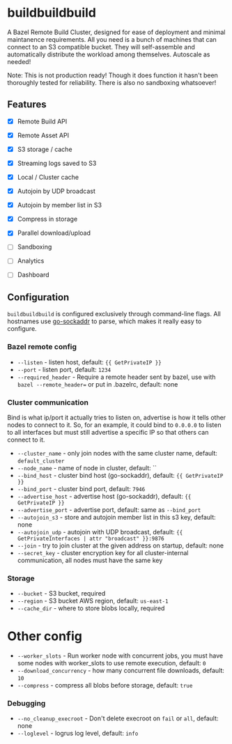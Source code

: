 # buildbuildbuild

A Bazel Remote Build Cluster, designed for ease of deployment and minimal maintanence requirements. All you need is a bunch of machines that can connect to an S3 compatible bucket. They will self-assemble and automatically distribute the workload among themselves. Autoscale as needed!

Note: This is not production ready! Though it does function it hasn't been thoroughly tested for reliability. There is also no sandboxing whatsoever!

## Features
- [x] Remote Build API
- [x] Remote Asset API
- [x] S3 storage / cache
- [x] Streaming logs saved to S3
- [x] Local / Cluster cache
- [x] Autojoin by UDP broadcast
- [x] Autojoin by member list in S3
- [x] Compress in storage
- [x] Parallel download/upload
- [ ] Sandboxing
- [ ] Analytics
- [ ] Dashboard


## Configuration
`buildbuildbuild` is configured exclusively through command-line flags. All hostnames use [go-sockaddr](https://github.com/hashicorp/go-sockaddr) to parse, which makes it really easy to configure.

### Bazel remote config
- `--listen` - listen host, default: `{{ GetPrivateIP }}`
- `--port` - listen port, default: `1234`
- `--required_header` - Require a remote header sent by bazel, use with `bazel --remote_header=` or put in .bazelrc, default: none

### Cluster communication
Bind is what ip/port it actually tries to listen on, advertise is how it tells other nodes to connect to it.
So, for an example, it could bind to `0.0.0.0` to listen to all interfaces but must still advertise a specific IP so that
others can connect to it.
- `--cluster_name` - only join nodes with the same cluster name, default: `default_cluster`
- `--node_name` - name of node in cluster, default: ``
- `--bind_host` - cluster bind host (go-sockaddr), default: `{{ GetPrivateIP }}`
- `--bind_port` - cluster bind port, default: `7946`
- `--advertise_host` - advertise host (go-sockaddr), default: `{{ GetPrivateIP }}`
- `--advertise_port` - advertise port, default: same as `--bind_port`
- `--autojoin_s3` - store and autojoin member list in this s3 key, default: none
- `--autojoin_udp` - autojoin with UDP broadcast, default: `{{ GetPrivateInterfaces | attr "broadcast" }}:9876`
- `--join` - try to join cluster at the given address on startup, default: none
- `--secret_key` - cluster encryption key for all cluster-internal communication, all nodes must have the same key

### Storage
- `--bucket` - S3 bucket, required
- `--region` - S3 bucket AWS region, default: `us-east-1`
- `--cache_dir` - where to store blobs locally, required

# Other config
- `--worker_slots` - Run worker node with concurrent jobs, you must have some nodes with worker_slots to use remote execution, default: `0`
- `--download_concurrency` - how many concurrent file downloads, default: `10`
- `--compress` - compress all blobs before storage, default: `true`

### Debugging
- `--no_cleanup_execroot` - Don't delete execroot on `fail` or `all`, default: none
- `--loglevel` - logrus log level, default: `info`

